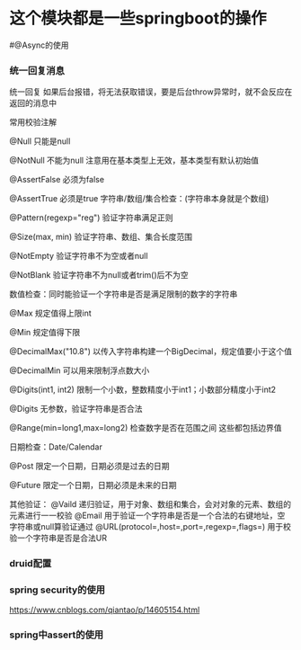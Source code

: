 # 这个模块都是一些springboot的操作

#@Async的使用


### 统一回复消息
统一回复 如果后台报错，将无法获取错误，要是后台throw异常时，就不会反应在返回的消息中

常用校验注解

@Null 只能是null

@NotNull 不能为null 注意用在基本类型上无效，基本类型有默认初始值

@AssertFalse 必须为false

@AssertTrue 必须是true
字符串/数组/集合检查：(字符串本身就是个数组)

@Pattern(regexp="reg") 验证字符串满足正则

@Size(max, min) 验证字符串、数组、集合长度范围

@NotEmpty 验证字符串不为空或者null

@NotBlank 验证字符串不为null或者trim()后不为空

数值检查：同时能验证一个字符串是否是满足限制的数字的字符串

@Max 规定值得上限int

@Min 规定值得下限

@DecimalMax("10.8") 以传入字符串构建一个BigDecimal，规定值要小于这个值

@DecimalMin 可以用来限制浮点数大小

@Digits(int1, int2) 限制一个小数，整数精度小于int1；小数部分精度小于int2

@Digits 无参数，验证字符串是否合法

@Range(min=long1,max=long2) 检查数字是否在范围之间
这些都包括边界值

日期检查：Date/Calendar

@Post 限定一个日期，日期必须是过去的日期

@Future 限定一个日期，日期必须是未来的日期

其他验证：
@Vaild 递归验证，用于对象、数组和集合，会对对象的元素、数组的元素进行一一校验
@Email 用于验证一个字符串是否是一个合法的右键地址，空字符串或null算验证通过
@URL(protocol=,host=,port=,regexp=,flags=) 用于校验一个字符串是否是合法UR



### druid配置


### spring security的使用
https://www.cnblogs.com/qiantao/p/14605154.html

### spring中assert的使用

